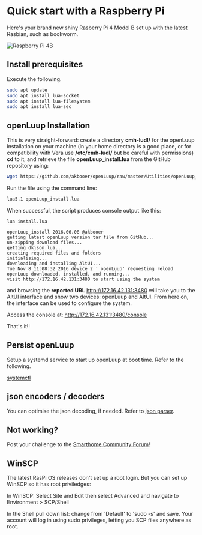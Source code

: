 # Quick start with a Raspberry Pi

Here's your brand new shiny Rasberry Pi 4 Model B set up with the latest Rasbian, such as bookworm.

![Raspberry Pi 4B](raspberry-pi-4b.jpg " Raspberry-Pi-4B with a Samsung 500GB SSD")

## Install prerequisites
Execute the following.

```bash
sudo apt update
sudo apt install lua-socket
sudo apt install lua-filesystem
sudo apt install lua-sec
```

## openLuup Installation
This is very straight-forward: create a directory **cmh-ludl/** for the openLuup installation on your machine (in your home directory is a good place, or for compatibility with Vera use **/etc/cmh-ludl/** but be careful with permissions) **cd** to it, and retrieve the file **openLuup_install.lua** from the GitHub repository using:

```bash
wget https://github.com/akbooer/openLuup/raw/master/Utilities/openLuup_install.lua
```

Run the file using the command line:

```bash
lua5.1 openLuup_install.lua
```

When successful, the script produces console output like this:

```text
lua install.lua

openLuup_install 2016.06.08 @akbooer
getting latest openLuup version tar file from GitHub...
un-zipping download files...
getting dkjson.lua...
creating required files and folders
initialising...
downloading and installing AltUI...
Tue Nov 8 11:08:32 2016 device 2 ' openLuup' requesting reload
openLuup downloaded, installed, and running...
visit http://172.16.42.131:3480 to start using the system

```

and browsing the **reported URL** http://172.16.42.131:3480 will take you to the AltUI interface and show two devices: openLuup and AltUI. From here on, the interface can be used to configure the system.

Access the console at: http://172.16.42.131:3480/console

That's it!!

## Persist openLuup
Setup a systemd service to start up openLuup at boot time. Refer to the following.

[systemctl](/openluup?id=systemctl-with-etcsystemdsystemopenluupservice)

## json encoders / decoders
You can optimise the json decoding, if needed. Refer to [json parser](openluup-and-json.md).

## Not working?
Post your challenge to the [Smarthome Community Forum](https://smarthome.community/)!

## WinSCP
The latest RasPi OS releases don't set up a root login. But you can set up WinSCP so it has root priviledges:

In WinSCP:
Select Site and Edit then select Advanced and navigate to Environment > SCP/Shell

In the Shell pull down list: change from 'Default' to 'sudo -s' and save. Your account will log in using sudo privileges, letting you SCP files anywhere as root.


